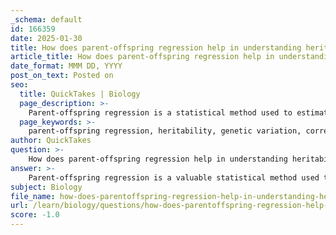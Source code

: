 ```yaml
---
_schema: default
id: 166359
date: 2025-01-30
title: How does parent-offspring regression help in understanding heritability?
article_title: How does parent-offspring regression help in understanding heritability?
date_format: MMM DD, YYYY
post_on_text: Posted on
seo:
  title: QuickTakes | Biology
  page_description: >-
    Parent-offspring regression is a statistical method used to estimate heritability by analyzing the correlation between the traits of parents and their offspring, helping to understand the genetic influence on traits.
  page_keywords: >-
    parent-offspring regression, heritability, genetic variation, correlation, statistical analysis, traits, environmental factors, regression analysis, genetic influence, trait estimation
author: QuickTakes
question: >-
    How does parent-offspring regression help in understanding heritability?
answer: >-
    Parent-offspring regression is a valuable statistical method used to estimate heritability, which is the proportion of variance in a trait that can be attributed to genetic variation. This method involves comparing the traits of parents and their offspring to determine the degree of correlation between them.\n\nWhen conducting a parent-offspring regression analysis, researchers plot the trait values of parents against the trait values of their offspring. The slope of the regression line provides insight into heritability:\n\n- A **high positive correlation** (a slope close to 1) indicates that offspring tend to resemble their parents closely in the trait being studied, suggesting that the trait has a strong genetic component and is highly heritable.\n- Conversely, a **low or negative correlation** suggests that environmental factors may play a more significant role in determining the trait, indicating lower heritability.\n\nFor example, if researchers find that the body size of offspring closely matches that of their parents, this would imply that body size is a heritable trait influenced by genetic factors. The regression analysis quantifies this relationship, allowing for a clearer understanding of how much of the variation in the trait can be attributed to genetics versus environmental influences.\n\nIn summary, parent-offspring regression helps in understanding heritability by providing a statistical framework to assess the genetic influence on traits, thereby allowing researchers to estimate the degree to which traits are passed from parents to offspring.
subject: Biology
file_name: how-does-parentoffspring-regression-help-in-understanding-heritability.md
url: /learn/biology/questions/how-does-parentoffspring-regression-help-in-understanding-heritability
score: -1.0
---
```


&nbsp;